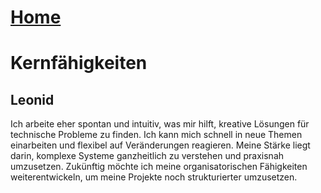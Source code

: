# [Home](../README.md)

# Kernfähigkeiten

## Leonid
Ich arbeite eher spontan und intuitiv, was mir hilft, kreative Lösungen für technische Probleme zu finden.
Ich kann mich schnell in neue Themen einarbeiten und flexibel auf Veränderungen reagieren.
Meine Stärke liegt darin, komplexe Systeme ganzheitlich zu verstehen und praxisnah umzusetzen.
Zukünftig möchte ich meine organisatorischen Fähigkeiten weiterentwickeln, um meine Projekte noch strukturierter umzusetzen.
